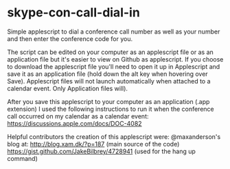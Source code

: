 skype-con-call-dial-in
======================

Simple applescript to dial a conference call number as well as your number and then enter the conference code for you.

The script can be edited on your computer as an applescript file or as
an application file but it's easier to view on Github as applescript.
If you choose to download the applescript file you'll need to open it
up in Applescript and save it as an application file (hold down the alt
key when hovering over Save). Applescript files will not launch
automatically when attached to a calendar event. Only Application files
will).

After you save this applescript to your computer as an application (.app extension) I used the following instructions to run it when the conference call occurred on my calendar as a calendar event:
https://discussions.apple.com/docs/DOC-4082

Helpful contributors the creation of this applescript were:
@maxanderson's blog at: http://blog.xam.dk/?p=187 (main source of the code)
https://gist.github.com/JakeBilbrey/4728941 (used for the hang up command)
